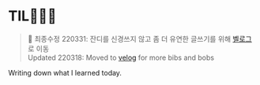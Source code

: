 # TIL🧑🏼‍💻
> 🧳 최종수정 220331: 잔디를 신경쓰지 않고 좀 더 유연한 글쓰기를 위해 [벨로그](https://velog.io/@robinyeon)로 이동   
> Updated 220318: Moved to [velog](https://velog.io/@robinyeon) for more bibs and bobs   
 
Writing down what I learned today.    
